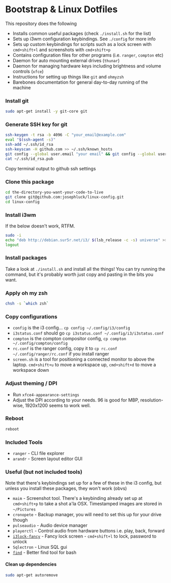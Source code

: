# Bootstrap & Linux Dotfiles

This repository does the following

* Installs common useful packages (check `./install.sh` for the list)
* Sets up i3wm configuration keybindings. See `./config` for more info
* Sets up custom keybindings for scripts such as a lock screen with `cmd+shift+l` and screenshots with `cmd+shift+p`
* Contains configuration files for other programs (i.e. `ranger`, `compton` etc)
* Daemon for auto mounting external drives (`thunar`)
* Daemon for managing hardware keys including brightness and volume controls (`xfce`)
* Instructions for setting up things like `git` and `ohmyzsh`
* Barebones documentation for general day-to-day running of the machine

### Install git

```bash
sudo apt-get install -y git-core git
```

### Generate SSH key for git

```bash
ssh-keygen -t rsa -b 4096 -C "your_email@example.com"
eval "$(ssh-agent -s)"
ssh-add ~/.ssh/id_rsa
ssh-keyscan -H github.com >> ~/.ssh/known_hosts
git config --global user.email "your email" && git config --global user.name "your name"
cat ~/.ssh/id_rsa.pub
```

Copy terminal output to github ssh settings

### Clone this package

```bash
cd the-directory-you-want-your-code-to-live
git clone git@github.com:josephluck/linux-config.git
cd linux-config
```

### Install i3wm

If the below doesn't work, RTFM.

```bash
sudo -i
echo "deb http://debian.sur5r.net/i3/ $(lsb_release -c -s) universe" >> /etc/apt/sources.list
logout
```

### Install packages

Take a look at `./install.sh` and install all the things! You can try running the command, but it's probably worth just copy and pasting in the bits you want.

### Apply oh my zsh

```bash
chsh -s `which zsh`
```

### Copy configurations

* `config` is the i3 config... `cp config ~/.config/i3/config`
* `i3status.conf` should go `cp i3status.conf ~/.config/i3/i3status.conf`
* `compton` is the compton compositor config, `cp compton ~/.config/compton/config`
* `rc.conf` is the ranger config, copy it to `cp rc.conf ~/.config/ranger/rc.conf` if you install ranger
* `screen.sh` is a tool for positioning a connected monitor to above the laptop. `cmd+shift+u` to move a workspace up, `cmd+shift+d` to move a workspace down

### Adjust theming / DPI

* Run `xfce4-appearance-settings`
* Adjust the DPI according to your needs. 96 is good for MBP, resolution-wise, 1920x1200 seems to work well.

### Reboot

```bash
reboot
```

### Included Tools

* `ranger` - CLI file explorer
* `arandr` - Screen layout editor GUI

### Useful (but not included tools)

Note that there's keybindings set up for a few of these in the i3 config, but unless you install these packages, they won't work (obvs)

* `maim` - Screenshot tool. There's a keybinding already set up at `cmd+shift+p` to take a shot a'la OSX. Timestamped images are stored in `~/Pictures`
* `cronopete` - Backup manager, you will need to set this up for your drive though
* `pulseaudio` - Audio device manager
* `playerctl` - Control audio from hardware buttons i.e. play, back, forward
* [`i3lock-fancy`](https://github.com/guimeira/i3lock-fancy-multimonitor) - Fancy lock screen - `cmd+shift+l` to lock, password to unlock
* `Sqlectron` - Linux SQL gui
* [`find`](https://github.com/sharkdp/fd) - Better find tool for bash

#### Clean up dependencies

```bash
sudo apt-get autoremove
```
